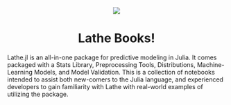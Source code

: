 <div align="center"><img src="https://github.com/emmettgb/Lathe-Books/blob/main/lathebooks.png" />
  <h1>Lathe Books!</h1>
</div>
<div align="left">
  <p> Lathe.jl is an all-in-one package for predictive modeling in Julia. It comes packaged with a Stats Library, Preprocessing Tools, Distributions, Machine-Learning Models, and Model Validation. This is a collection of notebooks intended to assist both new-comers to the Julia language, and experienced developers to gain familiarity with Lathe with real-world examples of utilizing the package.</p>
        </div>
